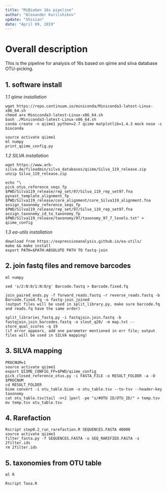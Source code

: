 ```yaml
---
title: "MiBioGen 16s pipeline"
author: "Alexander Kurilshikov"
update: "Shixian"
date: "April 09, 2019"
---
```


# Overall description

This is the pipeline for analysis of 16s based on qiime and silva database OTU-picking.

## 1. software install
*1.1 qiime installation*
```
wget https://repo.continuum.io/miniconda/Miniconda3-latest-Linux-x86_64.sh
chmod a+x Miniconda3-latest-Linux-x86_64.sh
bash ./Miniconda3-latest-Linux-x86_64.sh
conda create -n qiime1 python=2.7 qiime matplotlib=1.4.3 mock nose -c bioconda

source activate qiime1
ml numpy
print_qiime_config.py
```
*1.2 SILVA installation*
```
wget https://www.arb-silva.de/fileadmin/silva_databases/qiime/Silva_119_release.zip
unzip Silva_119_release.zip

echo "\
pick_otus_reference_seqs_fp $PWD/Silva119_release/rep_set/97/Silva_119_rep_set97.fna
pynast_template_alignment_fp $PWD/Silva119_release/core_alignment/core_Silva119_alignment.fna
assign_taxonomy_reference_seqs_fp $PWD/Silva119_release/rep_set/97/Silva_119_rep_set97.fna
assign_taxonomy_id_to_taxonomy_fp $PWD/Silva119_release/taxonomy/97/taxonomy_97_7_levels.txt" > qiime_config
```
*1.3 ea-utils installation*
```
download from https://expressionanalysis.github.io/ea-utils/
make && make install
export PATH=$PATH:ABSOLUTE PATH TO fastq-join
```
## 2. join fastq files and remove barcodes

```
ml numpy

sed 's/2:N:0/1:N:0/g' Barcode.fastq > Barcode.fixed.fq

join_paired_ends.py -f forward_reads.fastq -r reverse_reads.fastq -b Barcode.fixed.fq -o fastq-join_joined
(output files will be used in split_library.py, make sure barcode.fq and reads.fq have the same order)

split_libraries_fastq.py -i fastqjoin.join.fastq -b fastqjoin.join_barcodes.fastq -o slout_q20/ -m map.txt --store_qual_scores -q 19 
(if error appears, add one parameter mentioned in err file; output files will be used in SILVA mapping)

```

## 3. SILVA mapping

```
PROCNUM=1
source activate qiime1
export QIIME_CONFIG_FP=$PWD/qiime_config
pick_closed_reference_otus.py -i FASTA_FILE -o RESULT_FOLDER -a -O $PROCNUM
cd RESULT_FOLDER
biom convert -i otu_table.biom -o otu_table.tsv --to-tsv --header-key taxonomy
cat otu_table.tsv|tail -n+2 |perl -pe "s/#OTU ID/OTU_ID/" > temp.tsv
mv temp.tsv otu_table.tsv
```
## 4. Rarefaction
```
Rscript step0.2_run_rarefaction.R SEQUENCES.FASTA 40000
source activate qiime1
filter_fasta.py -f SEQUENCES.FASTA -o SEQ_RARIFIED.FASTA -s 2filter.ids
rm 2filter.ids
```

## 5. taxonomies from OTU table

```
ml R

Rscript Taxa.R
```
